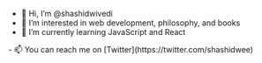 - 👋 Hi, I’m @shashidwivedi
- 👀 I’m interested in web development, philosophy, and books
- 🌱 I’m currently learning JavaScript and React
<!--- 💞️ I’m looking to collaborate on ...
--->- 📫 You can reach me on [Twitter](https://twitter.com/shashidwee)

<!---
shashidwivedi/shashidwivedi is a ✨ special ✨ repository because its `README.md` (this file) appears on your GitHub profile.
You can click the Preview link to take a look at your changes.
--->
